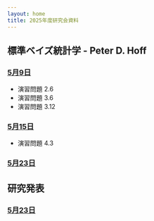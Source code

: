 ```yaml
---
layout: home
title: 2025年度研究会資料
---
```


## 標準ベイズ統計学 - Peter D. Hoff
### [5月9日](0509.html)
- 演習問題 2.6
- 演習問題 3.6
- 演習問題 3.12

### [5月15日](0515.html)
- 演習問題 4.3

### [5月23日](0523a.html)

## 研究発表
### [5月23日](0523b.html)
